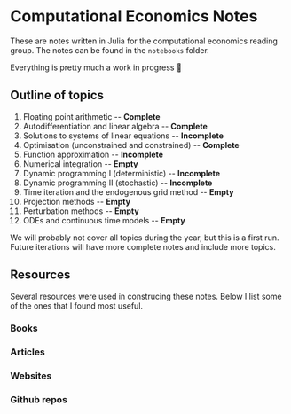 # Computational Economics Notes

These are notes written in Julia for the computational economics reading group. The notes can be found in the `notebooks` folder. 

Everything is pretty much a work in progress 🚧

## Outline of topics

1. Floating point arithmetic -- **Complete**
2. Autodifferentiation and linear algebra -- **Complete**
3. Solutions to systems of linear equations -- **Incomplete**
4. Optimisation (unconstrained and constrained) -- **Complete**
5. Function approximation -- **Incomplete**
6. Numerical integration -- **Empty**
7. Dynamic programming I (deterministic) -- **Incomplete**
8. Dynamic programming II (stochastic) -- **Incomplete**
9. Time iteration and the endogenous grid method -- **Empty**
10. Projection methods -- **Empty**
11. Perturbation methods -- **Empty**
12. ODEs and continuous time models -- **Empty**

We will probably not cover all topics during the year, but this is a first run. Future iterations will have more complete notes and include more topics. 

## Resources

Several resources were used in construcing these notes. Below I list some of the ones that I found most useful. 

### Books
### Articles
### Websites
### Github repos

